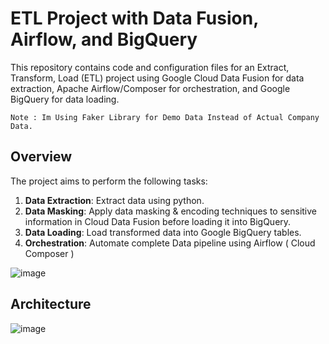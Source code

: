 # ETL Project with Data Fusion, Airflow, and BigQuery

This repository contains code and configuration files for an Extract, Transform, Load (ETL) project using Google Cloud Data Fusion for data extraction, Apache Airflow/Composer for orchestration, and Google BigQuery for data loading.

```
Note : Im Using Faker Library for Demo Data Instead of Actual Company Data.
```

## Overview

The project aims to perform the following tasks:

1. **Data Extraction**: Extract data using python.
2. **Data Masking**: Apply data masking & encoding techniques to sensitive information in Cloud Data Fusion before loading it into BigQuery.
3. **Data Loading**: Load transformed data into Google BigQuery tables.
4. **Orchestration**: Automate complete Data pipeline using Airflow ( Cloud Composer )

![image](https://github.com/prathmesh-yelne/ETL-Pipeline-for-Employee-Data-Using-Data-Fusion-Airflow/assets/307281926-755818fe-1cd3-4e1c-827d-35b963d6f414.png)

## Architecture

![image](https://github.com/prathmesh-yelne/Public/assets/307282089-0ea51bdb-99cc-4abf-8ccc-8be721462fc3.png)
